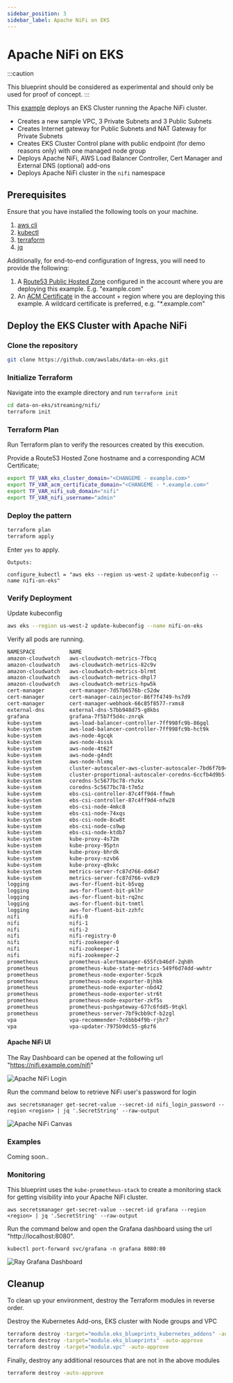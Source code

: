 ```yaml
---
sidebar_position: 3
sidebar_label: Apache NiFi on EKS
---
```


# Apache NiFi on EKS

:::caution

This blueprint should be considered as experimental and should only be used for proof of concept.
:::

This [example](https://github.com/awslabs/data-on-eks/tree/main/ai-ml/terraform/ray) deploys an EKS Cluster running the Apache NiFi cluster.

- Creates a new sample VPC, 3 Private Subnets and 3 Public Subnets
- Creates Internet gateway for Public Subnets and NAT Gateway for Private Subnets
- Creates EKS Cluster Control plane with public endpoint (for demo reasons only) with one managed node group
- Deploys Apache NiFi, AWS Load Balancer Controller, Cert Manager and External DNS (optional) add-ons
- Deploys Apache NiFi cluster in the `nifi` namespace

## Prerequisites

Ensure that you have installed the following tools on your machine.

1. [aws cli](https://docs.aws.amazon.com/cli/latest/userguide/install-cliv2.html)
2. [kubectl](https://Kubernetes.io/docs/tasks/tools/)
3. [terraform](https://learn.hashicorp.com/tutorials/terraform/install-cli)
4. [jq](https://stedolan.github.io/jq/)

Additionally, for end-to-end configuration of Ingress, you will need to provide the following:

1. A [Route53 Public Hosted Zone](https://docs.aws.amazon.com/Route53/latest/DeveloperGuide/dns-configuring.html) configured in the account where you are deploying this example. E.g. "example.com"
2. An [ACM Certificate](https://docs.aws.amazon.com/acm/latest/userguide/gs-acm-request-public.html) in the account + region where you are deploying this example. A wildcard certificate is preferred, e.g. "*.example.com"

## Deploy the EKS Cluster with Apache NiFi

### Clone the repository

```bash
git clone https://github.com/awslabs/data-on-eks.git
```

### Initialize Terraform

Navigate into the example directory and run `terraform init`

```bash
cd data-on-eks/streaming/nifi/
terraform init
```

### Terraform Plan

Run Terraform plan to verify the resources created by this execution.

Provide a Route53 Hosted Zone hostname and a corresponding ACM Certificate;

```bash
export TF_VAR_eks_cluster_domain="<CHANGEME - example.com>"
export TF_VAR_acm_certificate_domain="<CHANGEME - *.example.com>"
export TF_VAR_nifi_sub_domain="nifi"
export TF_VAR_nifi_username="admin"
```

### Deploy the pattern

```bash
terraform plan
terraform apply
```

Enter `yes` to apply.

```
Outputs:

configure_kubectl = "aws eks --region us-west-2 update-kubeconfig --name nifi-on-eks"
```



### Verify Deployment

Update kubeconfig

```bash
aws eks --region us-west-2 update-kubeconfig --name nifi-on-eks
```

Verify all pods are running.

```bash
NAMESPACE           NAME                                                         READY   STATUS    RESTARTS      AGE
amazon-cloudwatch   aws-cloudwatch-metrics-7fbcq                                 1/1     Running   1 (43h ago)   2d
amazon-cloudwatch   aws-cloudwatch-metrics-82c9v                                 1/1     Running   1 (43h ago)   2d
amazon-cloudwatch   aws-cloudwatch-metrics-blrmt                                 1/1     Running   1 (43h ago)   2d
amazon-cloudwatch   aws-cloudwatch-metrics-dhpl7                                 1/1     Running   0             19h
amazon-cloudwatch   aws-cloudwatch-metrics-hpw5k                                 1/1     Running   1 (43h ago)   2d
cert-manager        cert-manager-7d57b6576b-c52dw                                1/1     Running   1 (43h ago)   2d
cert-manager        cert-manager-cainjector-86f7f4749-hs7d9                      1/1     Running   1 (43h ago)   2d
cert-manager        cert-manager-webhook-66c85f8577-rxms8                        1/1     Running   1 (43h ago)   2d
external-dns        external-dns-57bb948d75-g8kbs                                1/1     Running   0             41h
grafana             grafana-7f5b7f5d4c-znrqk                                     1/1     Running   1 (43h ago)   2d
kube-system         aws-load-balancer-controller-7ff998fc9b-86gql                1/1     Running   1 (43h ago)   2d
kube-system         aws-load-balancer-controller-7ff998fc9b-hct9k                1/1     Running   1 (43h ago)   2d
kube-system         aws-node-4gcqk                                               1/1     Running   1 (43h ago)   2d
kube-system         aws-node-4sssk                                               1/1     Running   0             19h
kube-system         aws-node-4t62f                                               1/1     Running   1 (43h ago)   2d
kube-system         aws-node-g4ndt                                               1/1     Running   1 (43h ago)   2d
kube-system         aws-node-hlxmq                                               1/1     Running   1 (43h ago)   2d
kube-system         cluster-autoscaler-aws-cluster-autoscaler-7bd6f7b94b-j7td5   1/1     Running   1 (43h ago)   2d
kube-system         cluster-proportional-autoscaler-coredns-6ccfb4d9b5-27xsd     1/1     Running   1 (43h ago)   2d
kube-system         coredns-5c5677bc78-rhzkx                                     1/1     Running   1 (43h ago)   2d
kube-system         coredns-5c5677bc78-t7m5z                                     1/1     Running   1 (43h ago)   2d
kube-system         ebs-csi-controller-87c4ff9d4-ffmwh                           6/6     Running   6 (43h ago)   2d
kube-system         ebs-csi-controller-87c4ff9d4-nfw28                           6/6     Running   6 (43h ago)   2d
kube-system         ebs-csi-node-4mkc8                                           3/3     Running   0             19h
kube-system         ebs-csi-node-74xqs                                           3/3     Running   3 (43h ago)   2d
kube-system         ebs-csi-node-8cw8t                                           3/3     Running   3 (43h ago)   2d
kube-system         ebs-csi-node-cs9wp                                           3/3     Running   3 (43h ago)   2d
kube-system         ebs-csi-node-ktdb7                                           3/3     Running   3 (43h ago)   2d
kube-system         kube-proxy-4s72m                                             1/1     Running   0             19h
kube-system         kube-proxy-95ptn                                             1/1     Running   1 (43h ago)   2d
kube-system         kube-proxy-bhrdk                                             1/1     Running   1 (43h ago)   2d
kube-system         kube-proxy-nzvb6                                             1/1     Running   1 (43h ago)   2d
kube-system         kube-proxy-q9xkc                                             1/1     Running   1 (43h ago)   2d
kube-system         metrics-server-fc87d766-dd647                                1/1     Running   1 (43h ago)   2d
kube-system         metrics-server-fc87d766-vv8z9                                1/1     Running   1 (43h ago)   2d
logging             aws-for-fluent-bit-b5vqg                                     1/1     Running   1 (43h ago)   2d
logging             aws-for-fluent-bit-pklhr                                     1/1     Running   0             19h
logging             aws-for-fluent-bit-rq2nc                                     1/1     Running   1 (43h ago)   2d
logging             aws-for-fluent-bit-tnmtl                                     1/1     Running   1 (43h ago)   2d
logging             aws-for-fluent-bit-zzhfc                                     1/1     Running   1 (43h ago)   2d
nifi                nifi-0                                                       5/5     Running   0             41h
nifi                nifi-1                                                       5/5     Running   0             41h
nifi                nifi-2                                                       5/5     Running   0             41h
nifi                nifi-registry-0                                              1/1     Running   0             41h
nifi                nifi-zookeeper-0                                             1/1     Running   0             41h
nifi                nifi-zookeeper-1                                             1/1     Running   0             41h
nifi                nifi-zookeeper-2                                             1/1     Running   0             18h
prometheus          prometheus-alertmanager-655fcb46df-2qh8h                     2/2     Running   2 (43h ago)   2d
prometheus          prometheus-kube-state-metrics-549f6d74dd-wwhtr               1/1     Running   1 (43h ago)   2d
prometheus          prometheus-node-exporter-5cpzk                               1/1     Running   0             19h
prometheus          prometheus-node-exporter-8jhbk                               1/1     Running   1 (43h ago)   2d
prometheus          prometheus-node-exporter-nbd42                               1/1     Running   1 (43h ago)   2d
prometheus          prometheus-node-exporter-str6t                               1/1     Running   1 (43h ago)   2d
prometheus          prometheus-node-exporter-zkf5s                               1/1     Running   1 (43h ago)   2d
prometheus          prometheus-pushgateway-677c6fdd5-9tqkl                       1/1     Running   1 (43h ago)   2d
prometheus          prometheus-server-7bf9cbb9cf-b2zgl                           2/2     Running   2 (43h ago)   2d
vpa                 vpa-recommender-7c6bbb4f9b-rjhr7                             1/1     Running   1 (43h ago)   2d
vpa                 vpa-updater-7975b9dc55-g6zf6                                 1/1     Running   1 (43h ago)   2d
```

#### Apache NiFi UI

The Ray Dashboard can be opened at the following url "https://nifi.example.com/nifi"

![Apache NiFi Login](img/nifi.png)

Run the command below to retrieve NiFi user's password for login
```
aws secretsmanager get-secret-value --secret-id nifi_login_password --region <region> | jq '.SecretString' --raw-output
```

![Apache NiFi Canvas](img/nifi-canvas.png)


### Examples

Coming soon..

### Monitoring

This blueprint uses the `kube-prometheus-stack` to create a monitoring stack for getting visibility into your Apache NiFi cluster.

```
aws secretsmanager get-secret-value --secret-id grafana --region <region> | jq '.SecretString' --raw-output
```

Run the command below and open the Grafana dashboard using the url "http://localhost:8080". 

```
kubectl port-forward svc/grafana -n grafana 8080:80
```


![Ray Grafana Dashboard](img/nifi-grafana.png)

## Cleanup

To clean up your environment, destroy the Terraform modules in reverse order.

Destroy the Kubernetes Add-ons, EKS cluster with Node groups and VPC

```bash
terraform destroy -target="module.eks_blueprints_kubernetes_addons" -auto-approve
terraform destroy -target="module.eks_blueprints" -auto-approve
terraform destroy -target="module.vpc" -auto-approve
```

Finally, destroy any additional resources that are not in the above modules

```bash
terraform destroy -auto-approve
```
